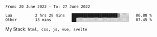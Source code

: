 <!--START_SECTION:waka-->

```text
From: 20 June 2022 - To: 27 June 2022

Lua          2 hrs 28 mins   ████████████████████▒░░░░   80.88 %
Other        13 mins         ██░░░░░░░░░░░░░░░░░░░░░░░   07.45 %
```

<!--END_SECTION:waka-->
My Stack: `html, css, js, vue, svelte`
